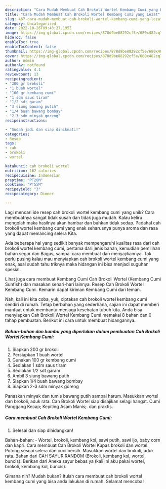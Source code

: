 ```yaml
---
description: "Cara Mudah Membuat Cah Brokoli Wortel Kembang Cumi yang Lezat"
title: "Cara Mudah Membuat Cah Brokoli Wortel Kembang Cumi yang Lezat"
slug: 467-cara-mudah-membuat-cah-brokoli-wortel-kembang-cumi-yang-lezat
category: Uncategorized
date: 2022-10-26T09:43:27.195Z
image: https://img-global.cpcdn.com/recipes/878d9be88292cf5e/680x482cq70/cah-brokoli-wortel-kembang-cumi-foto-resep-utama.jpg
hideToc: false
enableToc: true
enableTocContent: false
thumbnail: https://img-global.cpcdn.com/recipes/878d9be88292cf5e/680x482cq70/cah-brokoli-wortel-kembang-cumi-foto-resep-utama.jpg
cover: https://img-global.cpcdn.com/recipes/878d9be88292cf5e/680x482cq70/cah-brokoli-wortel-kembang-cumi-foto-resep-utama.jpg
author: Admin
authorAv: notfound
ratingvalue: 4.1
reviewcount: 13
recipeingredient:
- "200 gr brokoli"
- "1 buah wortel"
- "100 gr kembang cumi"
- "1 sdm saus tiram"
- "1/2 sdt garam"
- "3 siung bawang putih"
- "1/4 buah bawang bombay"
- "2-3 sdm minyak goreng"
recipeinstructions:

- "Sudah jadi dan siap dinikmati!"
categories:
- Resep
tags:
- cah
- brokoli
- wortel

katakunci: cah brokoli wortel 
nutrition: 162 calories
recipecuisine: Indonesian
preptime: "PT20M"
cooktime: "PT55M"
recipeyield: "3"
recipecategory: Dinner

---
```





Lagi mencari ide resep cah brokoli wortel kembang cumi yang unik? Cara membuatnya sangat tidak susah dan tidak juga mudah. Kalau keliru mengolah maka hasilnya akan hambar dan bahkan tidak sedap. Padahal cah brokoli wortel kembang cumi yang enak seharusnya punya aroma dan rasa yang dapat memancing selera Kita.





Ada beberapa hal yang sedikit banyak mempengaruhi kualitas rasa dari cah brokoli wortel kembang cumi, pertama dari jenis bahan, kemudian pemilihan bahan segar dan Bagus, sampai cara membuat dan menyajikannya. Tak perlu pusing kalau mau menyiapkan cah brokoli wortel kembang cumi yang enak,      asal sudah tahu triknya maka hidangan ini bisa menjadi suguhan spesial.














Lihat juga cara membuat Kembang Cumi Cah Brokoli Wortel (Kembang Cumi Sunfish) dan masakan sehari-hari lainnya. Resep Cah Brokoli Wortel Kembang Cumi. Kemarin dapat kiriman Kembang Cumi dari teman.






Nah, kali ini kita coba, yuk, ciptakan cah brokoli wortel kembang cumi sendiri di rumah. Tetap berbahan yang sederhana, sajian ini dapat memberi manfaat untuk membantu menjaga kesehatan tubuh kita. Anda bisa menyiapkan Cah Brokoli Wortel Kembang Cumi memakai 8 bahan dan 0 tahap pembuatan. Berikut ini cara untuk membuat hidangannya.

<!--inarticleads1-->

##### Bahan-bahan dan bumbu yang diperlukan dalam pembuatan Cah Brokoli Wortel Kembang Cumi:

1. Siapkan 200 gr brokoli
1. Persiapkan 1 buah wortel
1. Gunakan 100 gr kembang cumi
1. Sediakan 1 sdm saus tiram
1. Sediakan 1/2 sdt garam
1. Ambil 3 siung bawang putih
1. Siapkan 1/4 buah bawang bombay
1. Siapkan 2-3 sdm minyak goreng


Panaskan minyak dan tumis bawang putih sampai harum. Masukkan wortel dan brokoli, aduk rata. Cah Brokoli Wortel siap disajikan selagi hangat. Cumi Panggang Kecap; Kepiting Asam Manis;. dan praktis. 

<!--inarticleads2-->

##### Cara membuat Cah Brokoli Wortel Kembang Cumi:


1. Selesai dan siap dihidangkan!

Bahan-bahan: - Wortel, brokoli, kembang kol, sawi putih, sawi ijo, baby corn dan kapri. Cara membuat Cah Brokoli Wortel Kupas brokoli dan wortel. Potong sesuai selera dan cuci bersih. Masukkan wortel dan brokoli, aduk rata. Bahan dari CAH SAYUR RANDOM (Brokoli, kembang kol, wortel, buncis): Berikan dari Aneka sayur bebas ya (kali ini aku pakai wortel, brokoli, kembang kol, buncis). 

Gimana nih? Mudah bukan? Itulah cara membuat cah brokoli wortel kembang cumi yang bisa anda lakukan di rumah. Selamat mencoba!
